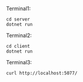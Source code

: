 Terminal1:
```
cd server
dotnet run
```

Terminal2:
```
cd client
dotnet run
```

Terminal3:
```
curl http://localhost:5077/
```
